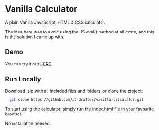 # Vanilla Calculator

A plain Vanilla JavaScript, HTML & CSS calculator.

The idea here was to avoid using the JS eval() method at all costs, and this is the solution I came up with.

## Demo

You can try it out [HERE](http://drafter.atwebpages.com/vanilla-calculator/).

## Run Locally

Download .zip with all included files and folders, or clone the project:

```bash
  git clone https://github.com/it-drafter/vanilla-calculator.git
```

To start using the calculator, simply run the index.html file in your favourite browser.

No installation needed.

